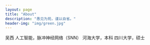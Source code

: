 ```yaml
---
layout: page
title: "About"
description: "愚见为苑，谨以自省。" 
header-img: "img/green.jpg"
---
```


吴西
人工智能，脉冲神经网络（SNN）
河海大学，本科
四川大学，硕士





